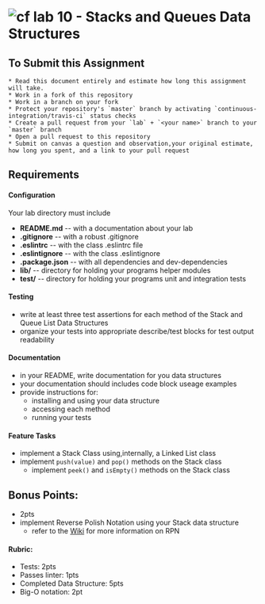 ![cf](http://i.imgur.com/7v5ASc8.png) lab 10 - Stacks and Queues Data Structures
====

## To Submit this Assignment
	* Read this document entirely and estimate how long this assignment will take.
	* Work in a fork of this repository
	* Work in a branch on your fork
	* Protect your repository's `master` branch by activating `continuous-integration/travis-ci` status checks 
	* Create a pull request from your `lab` + `<your name>` branch to your `master` branch
	* Open a pull request to this repository
	* Submit on canvas a question and observation,your original estimate, how long you spent, and a link to your pull request

## Requirements  
#### Configuration  
<!-- list of files, configurations, tools, etc that are required -->
  Your lab directory must include   
  * **README.md** -- with a documentation about your lab
  * **.gitignore** -- with a robust .gitignore
  * **.eslintrc** -- with the class .eslintrc file
  * **.eslintignore** -- with the class .eslintignore
  * **.package.json** -- with all dependencies and dev-dependencies
  * **lib/** -- directory for holding your programs helper modules
  * **__test__/** -- directory for holding your programs unit and integration tests

#### Testing  
  * write at least three test assertions for each method of the Stack and Queue List Data Structures
  * organize your tests into appropriate describe/test blocks for test output readability

####  Documentation  
  * in your README, write documentation for you data structures
  * your documentation should includes code block useage examples
  * provide instructions for:
    * installing and using your data structure
    * accessing each method
    * running your tests

#### Feature Tasks  
  * implement a Stack Class  using,internally, a Linked List class
  * implement `push(value)` and `pop()` methods on the Stack class
	* implement `peek()` and `isEmpty()` methods on the Stack class

## Bonus Points:
  * 2pts
  * implement Reverse Polish Notation using your Stack data structure
    * refer to the [Wiki](https://en.wikipedia.org/wiki/Reverse_Polish_notation) for more information on RPN

#### Rubric:
  * Tests: 2pts
  * Passes linter: 1pts
  * Completed Data Structure: 5pts
  * Big-O notation: 2pt
